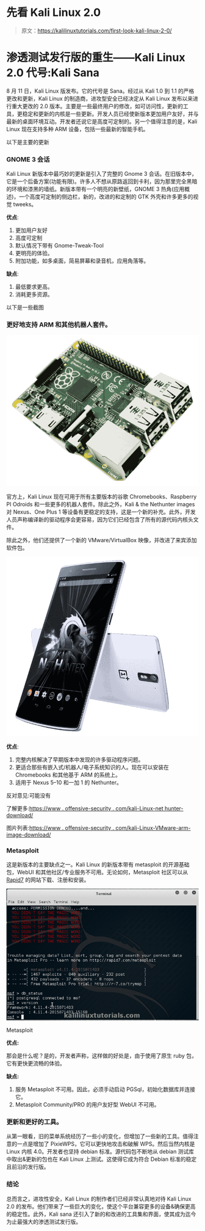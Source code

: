 # 先看 Kali Linux 2.0

> 原文：<https://kalilinuxtutorials.com/first-look-kali-linux-2-0/>

# 渗透测试发行版的重生——Kali Linux 2.0 代号:Kali Sana

8 月 11 日，Kali Linux 版发布。它的代号是 Sana。经过从 Kali 1.0 到 1.1 的严格更改和更新，Kali Linux 的制造商，进攻型安全已经决定从 Kali Linux 发布以来进行重大更改的 2.0 版本。主要是一些最终用户的修改，如可访问性，更新的工具，更稳定和更新的内核是一些更新。开发人员已经使新版本更加用户友好，并与最新的桌面环境互动。开发者还说它是高度可定制的。另一个值得注意的是，Kali Linux 现在支持多种 ARM 设备，包括一些最新的智能手机。

以下是主要的更新

### GNOME 3 会话

Kali Linux 新版本中最巧妙的更新是引入了完整的 Gnome 3 会话。在旧版本中，它是一个后备方案(功能有限)。许多人不想从原路返回到卡利，因为那里完全黑暗的环境和漆黑的墙纸。新版本带有一个明亮的新壁纸，GNOME 3 热角(应用概述)，一个高度可定制的侧边栏，新的，改进的和定制的 GTK 外壳和许多更多的视觉 tweeks。

**优点**:

1.  更加用户友好
2.  高度可定制
3.  默认情况下带有 Gnome-Tweak-Tool
4.  更明亮的体验。
5.  附加功能，如多桌面，简易屏幕和录音机，应用角落等。

**缺点**:

1.  最低要求更高。
2.  消耗更多资源。

以下是一些截图

### 更好地支持 ARM 和其他机器人套件。

![Kali Linux](img/125470b380fd9980508440b590ef5b54.png)

官方上，Kali Linux 现在可用于所有主要版本的谷歌 Chromebooks、Raspberry PI Odroids 和一些更多的机器人套件。除此之外，Kali & the Nethunter images 对 Nexus、One Plus 1 等设备有更稳定的支持，这是一个新的补充。此外，开发人员声称编译新的驱动程序会更容易，因为它们已经包含了所有的源代码内核头文件。

除此之外，他们还提供了一个新的 VMware/VirtualBox 映像，并改进了来宾添加软件包。

![Kali linux One Plus 1](img/6dbe5e39e3cb0d50356358dc7b5f372b.png)

**优点**:

1.  完整内核解决了早期版本中发现的许多驱动程序问题。
2.  更适合那些有嵌入式/机器人/电子系统知识的人。现在可以安装在 Chromebooks 和其他基于 ARM 的系统上。
3.  适用于 Nexus 5–10 和一加 1 的 Nethunter。

反对意见:可能没有

了解更多:[https://www . offensive-security . com/kali-Linux-net hunter-download/](https://www.offensive-security.com/kali-linux-nethunter-download/)

图片列表:[https://www . offensive-security . com/kali-Linux-VMware-arm-image-download/](https://www.offensive-security.com/kali-linux-vmware-arm-image-download/)

### Metasploit

这是新版本的主要缺点之一。Kali Linux 的新版本带有 metasploit 的开源基础包，WebUI 和其他社区/专业服务不可用。无论如何，Metasploit 社区可以从 [Rapid7](http://www.rapid7.com/) 的网站下载、注册和安装。

[![Kali Linux](img/4258b50ce5c7a526e8e53fba5eea9dde.png)](http://kalilinuxtutorials.com/blog/first-look-kali-linux-2-0/attachment/kalisana-firstlook-10/#main)

Metasploit

**优点:**

那会是什么呢？是的，开发者声称，这样做的好处是，由于使用了原生 ruby 包，它有更快更流畅的体验。

**缺点:**

1.  服务 Metasploit 不可用。因此，必须手动启动 PGSql，初始化数据库并连接它。
2.  Metasploit Community/PRO 的用户友好型 WebUI 不可用。

### 更新和更好的工具。

从第一眼看，旧的菜单系统经历了一些小的变化，但增加了一些新的工具。值得注意的一点是增加了 PixieWPS，它可以更快地攻击和破解 WPS。然后当然内核是 Linux 内核 4.0。开发者也坚持 debian 标准。源代码包不断地从 debian 测试库中取出&更新的包也在 Kali Linux 上测试。这使得它成为符合 Debian 标准的稳定且前沿的发行版。

### 结论

总而言之，进攻性安全，Kali Linux 的制作者们已经非常认真地对待 Kali Linux 2.0 的发布。他们带来了一些巨大的变化，使这个平台兼容更多的设备&确保更高的稳定性。此外，Kali sana 还引入了新的和改进的工具集和界面，使其成为迄今为止最强大的渗透测试发行版。